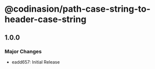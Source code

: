 # @codinasion/path-case-string-to-header-case-string

## 1.0.0

### Major Changes

- eadd657: Initial Release
